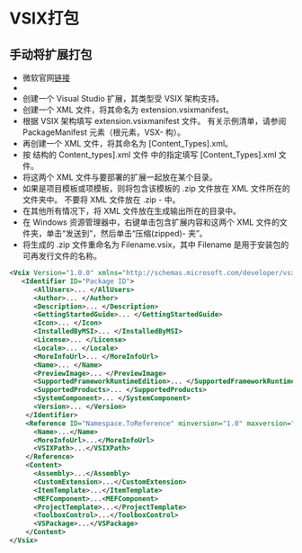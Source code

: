 # VSIX打包

## 手动将扩展打包

- 微软官网[链接](https://msdn.microsoft.com/zh-cn/library/ff407026.aspx)
- 
- 创建一个 Visual Studio 扩展，其类型受 VSIX 架构支持。
- 创建一个 XML 文件，将其命名为 extension.vsixmanifest。
- 根据 VSIX 架构填写 extension.vsixmanifest 文件。 有关示例清单，请参阅 PackageManifest 元素（根元素，VSX- 构）。
- 再创建一个 XML 文件，将其命名为 [Content_Types].xml。
- 按 结构的 Content_types].xml 文件 中的指定填写 [Content_Types].xml 文件。
- 将这两个 XML 文件与要部署的扩展一起放在某个目录。
- 如果是项目模板或项模板，则将包含该模板的 .zip 文件放在 XML 文件所在的文件夹中。 不要将 XML 文件放在 .zip - 中。
- 在其他所有情况下，将 XML 文件放在生成输出所在的目录中。
- 在 Windows 资源管理器中，右键单击包含扩展内容和这两个 XML 文件的文件夹，单击“发送到”，然后单击“压缩(zipped)- 夹”。
- 将生成的 .zip 文件重命名为 Filename.vsix，其中 Filename 是用于安装包的可再发行文件的名称。
```xml
<Vsix Version="1.0.0" xmlns="http://schemas.microsoft.com/developer/vsx-schema/2010">
   <Identifier ID="Package ID">
      <AllUsers>... </AllUsers>
      <Author>... </Author>
      <Description>... </Description>
      <GettingStartedGuide>... </GettingStartedGuide>
      <Icon>... </Icon>
      <InstalledByMSI>... </InstalledByMSI>
      <License>... </License>
      <Locale>... </Locale>
      <MoreInfoUrl>... </MoreInfoUrl>
      <Name>... </Name>
      <PreviewImage>... </PreviewImage>
      <SupportedFrameworkRuntimeEdition>... </SupportedFrameworkRuntimeEdition>
      <SupportedProducts>... </SupportedProducts>
      <SystemComponent>... </SystemComponent>
      <Version>... </Version>
    </Identifier>
    <Reference ID="Namespace.ToReference" minversion="1.0" maxversion="2.1">
      <Name>...</Name>
      <MoreInfoUrl>...</MoreInfoUrl>
      <VSIXPath>...</VSIXPath>
    </Reference>
    <Content>
      <Assembly>...</Assembly>
      <CustomExtension>...</CustomExtension>
      <ItemTemplate>...</ItemTemplate>
      <MEFComponent>...<MEFComponent>
      <ProjectTemplate>...</ProjectTemplate>
      <ToolboxControl>...</ToolboxControl>
      <VSPackage>...</VSPackage>
    </Content>
</Vsix>
```